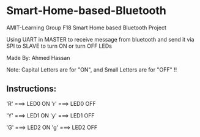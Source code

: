 # Smart-Home-based-Bluetooth

AMIT-Learning Group F18 Smart Home based Bluetooth Project

Using UART in MASTER to receive message from bluetooth and send it via SPI to SLAVE to turn ON or turn OFF LEDs

Made By: Ahmed Hassan

Note: Capital Letters are for "ON", and Small Letters are for "OFF" !!

Instructions:
-----------------------
'R' ===> LED0 ON
'r' ===> LED0 OFF

'Y' ===> LED1 ON
'y' ===> LED1 OFF

'G' ===> LED2 ON
'g' ===> LED2 OFF
